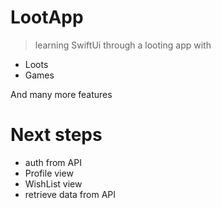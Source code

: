 # LootApp
> learning SwiftUi through a looting app with

 - Loots
 - Games

And many more features

# Next steps
 - auth from API
 - Profile view
 - WishList view
 - retrieve data from API